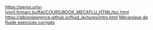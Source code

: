 https://perso.univ-lyon1.fr/marc.buffat/COURS/BOOK_MECAFLU_HTML/toc.html  
https://albionlawrence.github.io/fluid_lectures/intro.html
 [Mécanique de fluide exercices corrigés](https://www.cours-et-exercices.com/2017/02/mecanique-de-fluide-exercices-corriges.html)

